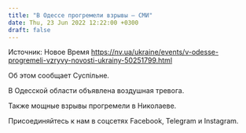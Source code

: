 ```yaml
---
title: "В Одессе прогремели взрывы — СМИ"
date: Thu, 23 Jun 2022 12:22:00 +0300
draft: false
---
```

Источник: Новое Время https://nv.ua/ukraine/events/v-odesse-progremeli-vzryvy-novosti-ukrainy-50251799.html


Об этом сообщает Суспільне.

В Одесской области объявлена воздушная тревога.

Также мощные взрывы прогремели в Николаеве.

Присоединяйтесь к нам в соцсетях Facebook, Telegram и Instagram.

